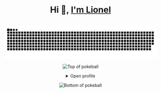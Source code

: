 
<!--h1 without bottom border-->

<h1 align="center">Hi 👋,  <a href="https://github.com/Aryagm">I'm Lionel<a></h1>
<Br>
<!--- snake -->
<div align="center">
  <img  src="https://github.com/1999AZZAR/1999AZZAR/blob/main/resources/img/grid-snake.svg"
       alt="snake" /></a>
</div>

<div align="center">

![Top of pokeball](https://user-images.githubusercontent.com/44261381/209363264-ac854d3c-2cc2-44c4-928e-8a08d1013f46.png)

<details>
<summary>Open profile</summary>
<br>
<div>
 
  <div align=center>
      <a href="https://git.io/typing-svg"><img src="https://readme-typing-svg.demolab.com?font=VT323&size=35&duration=3500&pause=300&color=FF0000&center=true&vCenter=true&width=500&lines=Hey%2C+I'm+Lionel;Welcome+to+my+profile!;Description+of+myself%3A;Full+Stack+Developer;enthusiast; fast learning" alt="Typing SVG" /></a>
  </div>
  <p1>I am a full stack web developer with a strong focus on delivering quality and optimizing performance. My passion for technology drives me to continuously acquire new knowledge and go the extra mile to accomplish tasks effectively.

I am actively seeking opportunities to join a dynamic software development team where I can leverage my skills and experience to create impactful products. Web development is a particular area of interest for me.

I firmly believe that I can be a valuable addition to any team. I'm dedicated, a collaborative team player, and committed to exceeding expectations.

Embarking on my journey as a full stack web developer fills me with enthusiasm. I am confident in my ability to make substantial contributions to the technology industry.</p1>
</div>

</details>

![Bottom of pokeball](https://user-images.githubusercontent.com/44261381/209363271-905d2a5e-8a18-44c0-a450-45dddd4d5036.png)


